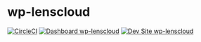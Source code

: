 # wp-lenscloud

[![CircleCI](https://circleci.com/gh/uwmarian/wp-lenscloud.svg?style=shield)](https://circleci.com/gh/uwmarian/wp-lenscloud)
[![Dashboard wp-lenscloud](https://img.shields.io/badge/dashboard-wp_lenscloud-yellow.svg)](https://dashboard.pantheon.io/sites/3f9ea6d9-7f4d-4e03-b405-d7a70f7865a1#dev/code)
[![Dev Site wp-lenscloud](https://img.shields.io/badge/site-wp_lenscloud-blue.svg)](http://dev-wp-lenscloud.pantheonsite.io/)
